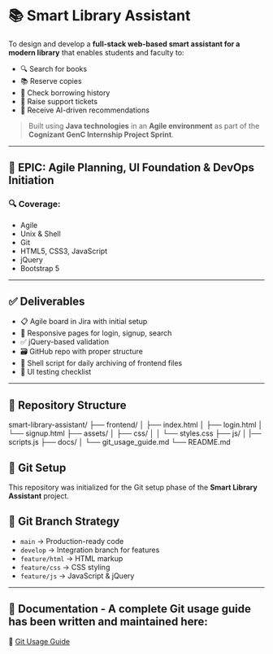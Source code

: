 # 📚 Smart Library Assistant

To design and develop a **full-stack web-based smart assistant for a modern library** that enables students and faculty to:
- 🔍 Search for books
- 📚 Reserve copies
- 🧾 Check borrowing history
- 🎫 Raise support tickets
- 🤖 Receive AI-driven recommendations

> Built using **Java technologies** in an **Agile environment** as part of the **Cognizant GenC Internship Project Sprint**.

---

## 🧩 EPIC: Agile Planning, UI Foundation & DevOps Initiation

### 🔍 Coverage:
- Agile
- Unix & Shell
- Git
- HTML5, CSS3, JavaScript
- jQuery
- Bootstrap 5

---

## ✅ Deliverables

- 📋 Agile board in Jira with initial setup  
- 📱 Responsive pages for login, signup, search  
- ✅ jQuery-based validation  
- 🗃 GitHub repo with proper structure  
- 🐚 Shell script for daily archiving of frontend files  
- 🧪 UI testing checklist  

---

## 📂 Repository Structure

smart-library-assistant/
├── frontend/
│ ├── index.html
│ ├── login.html
│ └── signup.html
├── assets/
│ ├── css/
│ │ └── styles.css
├── js/
│  |── scripts.js
├── docs/
│ └── git_usage_guide.md
└── README.md

## 🔧 Git Setup

This repository was initialized for the Git setup phase of the **Smart Library Assistant** project.

## 🌿 Git Branch Strategy

- `main` → Production-ready code
- `develop` → Integration branch for features
- `feature/html` → HTML markup
- `feature/css` → CSS styling
- `feature/js` → JavaScript & jQuery

---

## 📄 Documentation - A complete Git usage guide has been written and maintained here:

📘 [Git Usage Guide](Git_Usage_Guide.md)
